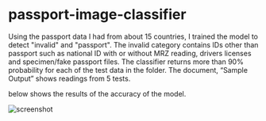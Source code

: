 # passport-image-classifier
Using the passport data I had from about 15 countries, I trained the model to detect "invalid" and "passport". The invalid category contains IDs other than passport such as national ID with or without MRZ reading, drivers licenses and specimen/fake passport files. The classifier returns more than 90% probability for each of the test data in the folder. The document, “Sample Output” shows readings from 5 tests.

below shows the results of the accuracy of the model.


![screenshot](https://user-images.githubusercontent.com/18283171/54603995-a53cb800-4a80-11e9-93f9-e3a618854c0d.JPG)
